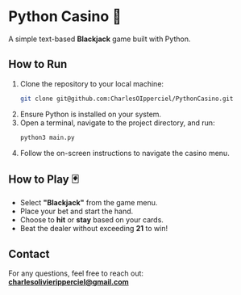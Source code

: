 # Python Casino 🎰  

A simple text-based **Blackjack** game built with Python.  

## How to Run  

1. Clone the repository to your local machine:  
   ```bash
   git clone git@github.com:CharlesOIpperciel/PythonCasino.git
   ```
2. Ensure Python is installed on your system.  
3. Open a terminal, navigate to the project directory, and run:  
   ```bash
   python3 main.py
   ```
4. Follow the on-screen instructions to navigate the casino menu.  

## How to Play 🃏  

- Select **"Blackjack"** from the game menu.  
- Place your bet and start the hand.  
- Choose to **hit** or **stay** based on your cards.  
- Beat the dealer without exceeding **21** to win!  

## Contact  

For any questions, feel free to reach out: **charlesolivieripperciel@gmail.com**  
